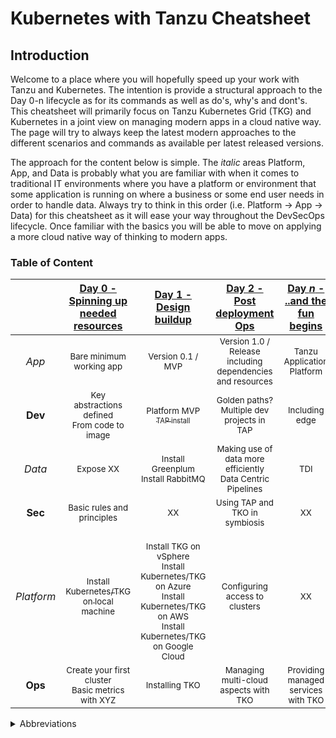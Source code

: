# Kubernetes with Tanzu Cheatsheet

## Introduction
Welcome to a place where you will hopefully speed up your work with Tanzu and Kubernetes. The intention is provide a structural approach to the Day 0-n lifecycle as for its commands as well as do's, why's and dont's. This cheatsheet will primarily focus on Tanzu Kubernetes Grid (TKG) and Kubernetes in a joint view on managing modern apps in a cloud native way. The page will try to always keep the latest modern approaches to the different scenarios and commands as available per latest released versions.

The approach for the content below is simple. The *italic* areas Platform, App, and Data is probably what you are familiar with when it comes to traditional IT environments where you have a platform or environment that some application is running on where a business or some end user needs in order to handle data. Always try to think in this order (i.e. Platform -> App -> Data) for this cheatsheet as it will ease your way throughout the DevSecOps lifecycle. Once familiar with the basics you will be able to move on applying a more cloud native way of thinking to modern apps.

### Table of Content
| | [Day 0 - Spinning up needed resources](Day%200%20-%20Spinning%20up%20needed%20resources) | [Day 1 - Design buildup](Day%201%20-%20Design%20buildup) | [Day 2 - Post deployment Ops](Day%202%20-%20Post%20deployment%20Ops)| [Day *n* - ..and the fun begins](Day%20n%20-%20Next%20steps) |
| :---: | :---: | :---: | :---: | :---: |
| *App* | <sub>Bare minimum working app</sub> | <sub>Version 0.1 / MVP</sub> | <sub>Version 1.0 / Release including dependencies and resources</sub> | <sub>Tanzu Application Platform</sub> |
| **Dev** | <sub>Key abstractions defined<br />From code to image</sub> | <sub>Platform MVP<br />[<sub>TAP install</sub>](Day%201%20-%20Design%20buildup/TAP%20install/README.md) | <sub>Golden paths?<br />Multiple dev projects in TAP</sub> | <sub>Including edge</sub> |
| *Data* | <sub>Expose XX</sub>  |  <sub>Install Greenplum<br />Install RabbitMQ</sub> | <sub>Making use of data more efficiently<br />Data Centric Pipelines</sub>  | <sub>TDI</sub> |
| **Sec** | <sub>Basic rules and principles</sub>  | <sub>XX</sub>  |  <sub>Using TAP and TKO in symbiosis</sub> | <sub>XX</sub> |
| *Platform* | [<sub>Install Kubernetes/TKG on local machine</sub>](Day%200%20-%20Spinning%20up%20needed%20resources/Local%20Kubernetes) | <sub><br /> Install TKG on vSphere <br /> Install Kubernetes/TKG on Azure <br /> Install Kubernetes/TKG on AWS <br /> Install Kubernetes/TKG on Google Cloud </sub>  |  <sub>Configuring access to clusters</sub> | <sub>XX</sub> |
| **Ops** | <sub>Create your first cluster<br />Basic metrics with XYZ</sub>  | <sub>Installing TKO</sub>  | <sub>Managing multi-cloud aspects with TKO</sub>  | <sub>Providing managed services with TKO</sub> |

<details><summary>Abbreviations</summary>
<p>
  <ul>
    <li><i>DevSecOps</i> - Development Security Operations for XX</li>
    <li><i>MVP</i> - Minimal Viable Product</li>
    <li><i>TAP</i> - Tanzu Application Platform</li>
    <li><i>TKG</i> - Tanzu Kubernetes Grid</li>
    <li><i>TKO</i> - Tanzu for Kubernetes Operations</li>
  </ul>
    </p>
</details>
